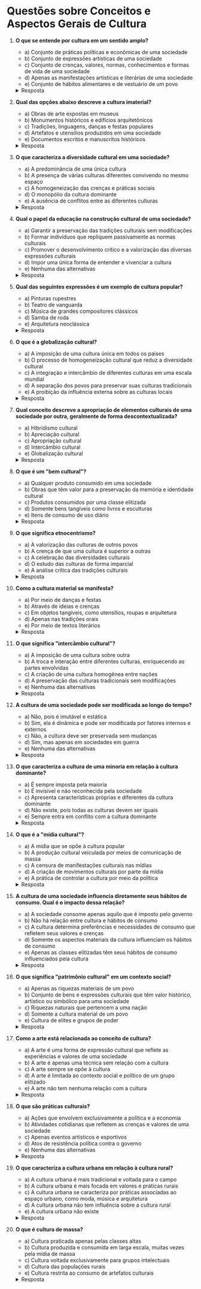 # Questões sobre Conceitos e Aspectos Gerais de Cultura

1. **O que se entende por cultura em um sentido amplo?**
   - a) Conjunto de práticas políticas e econômicas de uma sociedade  
   - b) Conjunto de expressões artísticas de uma sociedade  
   - c) Conjunto de crenças, valores, normas, conhecimentos e formas de vida de uma sociedade  
   - d) Apenas as manifestações artísticas e literárias de uma sociedade  
   - e) Conjunto de hábitos alimentares e de vestuário de um povo  
   <details>
   <summary>Resposta</summary>
   c) Conjunto de crenças, valores, normas, conhecimentos e formas de vida de uma sociedade
   </details>

2. **Qual das opções abaixo descreve a cultura imaterial?**
   - a) Obras de arte expostas em museus  
   - b) Monumentos históricos e edifícios arquitetônicos  
   - c) Tradições, linguagens, danças e festas populares  
   - d) Artefatos e utensílios produzidos em uma sociedade  
   - e) Documentos escritos e manuscritos históricos  
   <details>
   <summary>Resposta</summary>
   c) Tradições, linguagens, danças e festas populares
   </details>

3. **O que caracteriza a diversidade cultural em uma sociedade?**
   - a) A predominância de uma única cultura  
   - b) A presença de várias culturas diferentes convivendo no mesmo espaço  
   - c) A homogeneização das crenças e práticas sociais  
   - d) O monopólio da cultura dominante  
   - e) A ausência de conflitos entre as diferentes culturas  
   <details>
   <summary>Resposta</summary>
   b) A presença de várias culturas diferentes convivendo no mesmo espaço
   </details>

4. **Qual o papel da educação na construção cultural de uma sociedade?**
   - a) Garantir a preservação das tradições culturais sem modificações  
   - b) Formar indivíduos que repliquem passivamente as normas culturais  
   - c) Promover o desenvolvimento crítico e a valorização das diversas expressões culturais  
   - d) Impor uma única forma de entender e vivenciar a cultura  
   - e) Nenhuma das alternativas  
   <details>
   <summary>Resposta</summary>
   c) Promover o desenvolvimento crítico e a valorização das diversas expressões culturais
   </details>

5. **Qual das seguintes expressões é um exemplo de cultura popular?**
   - a) Pinturas rupestres  
   - b) Teatro de vanguarda  
   - c) Música de grandes compositores clássicos  
   - d) Samba de roda  
   - e) Arquitetura neoclássica  
   <details>
   <summary>Resposta</summary>
   d) Samba de roda
   </details>

6. **O que é a globalização cultural?**
   - a) A imposição de uma cultura única em todos os países  
   - b) O processo de homogeneização cultural que reduz a diversidade cultural  
   - c) A integração e intercâmbio de diferentes culturas em uma escala mundial  
   - d) A separação dos povos para preservar suas culturas tradicionais  
   - e) A proibição da influência externa sobre as culturas locais  
   <details>
   <summary>Resposta</summary>
   c) A integração e intercâmbio de diferentes culturas em uma escala mundial
   </details>

7. **Qual conceito descreve a apropriação de elementos culturais de uma sociedade por outra, geralmente de forma descontextualizada?**
   - a) Hibridismo cultural  
   - b) Apreciação cultural  
   - c) Apropriação cultural  
   - d) Intercâmbio cultural  
   - e) Globalização cultural  
   <details>
   <summary>Resposta</summary>
   c) Apropriação cultural
   </details>

8. **O que é um "bem cultural"?**
   - a) Qualquer produto consumido em uma sociedade  
   - b) Obras que têm valor para a preservação da memória e identidade cultural  
   - c) Produtos consumidos por uma classe elitizada  
   - d) Somente bens tangíveis como livros e esculturas  
   - e) Itens de consumo de uso diário  
   <details>
   <summary>Resposta</summary>
   b) Obras que têm valor para a preservação da memória e identidade cultural
   </details>

9. **O que significa etnocentrismo?**
   - a) A valorização das culturas de outros povos  
   - b) A crença de que uma cultura é superior a outras  
   - c) A celebração das diversidades culturais  
   - d) O estudo das culturas de forma imparcial  
   - e) A análise crítica das tradições culturais  
   <details>
   <summary>Resposta</summary>
   b) A crença de que uma cultura é superior a outras
   </details>

10. **Como a cultura material se manifesta?**
    - a) Por meio de danças e festas  
    - b) Através de ideias e crenças  
    - c) Em objetos tangíveis, como utensílios, roupas e arquitetura  
    - d) Apenas nas tradições orais  
    - e) Por meio de textos literários  
    <details>
    <summary>Resposta</summary>
    c) Em objetos tangíveis, como utensílios, roupas e arquitetura
    </details>

11. **O que significa "intercâmbio cultural"?**
    - a) A imposição de uma cultura sobre outra  
    - b) A troca e interação entre diferentes culturas, enriquecendo as partes envolvidas  
    - c) A criação de uma cultura homogênea entre nações  
    - d) A preservação das culturas tradicionais sem modificações  
    - e) Nenhuma das alternativas  
    <details>
    <summary>Resposta</summary>
    b) A troca e interação entre diferentes culturas, enriquecendo as partes envolvidas
    </details>

12. **A cultura de uma sociedade pode ser modificada ao longo do tempo?**
    - a) Não, pois é imutável e estática  
    - b) Sim, ela é dinâmica e pode ser modificada por fatores internos e externos  
    - c) Não, a cultura deve ser preservada sem mudanças  
    - d) Sim, mas apenas em sociedades em guerra  
    - e) Nenhuma das alternativas  
    <details>
    <summary>Resposta</summary>
    b) Sim, ela é dinâmica e pode ser modificada por fatores internos e externos
    </details>

13. **O que caracteriza a cultura de uma minoria em relação à cultura dominante?**
    - a) É sempre imposta pela maioria  
    - b) É invisível e não reconhecida pela sociedade  
    - c) Apresenta características próprias e diferentes da cultura dominante  
    - d) Não existe, pois todas as culturas devem ser iguais  
    - e) Sempre entra em conflito com a cultura dominante  
    <details>
    <summary>Resposta</summary>
    c) Apresenta características próprias e diferentes da cultura dominante
    </details>

14. **O que é a "mídia cultural"?**
    - a) A mídia que se opõe à cultura popular  
    - b) A produção cultural veiculada por meios de comunicação de massa  
    - c) A censura de manifestações culturais nas mídias  
    - d) A criação de movimentos culturais por parte da mídia  
    - e) A prática de controlar a cultura por meio da política  
    <details>
    <summary>Resposta</summary>
    b) A produção cultural veiculada por meios de comunicação de massa
    </details>

15. **A cultura de uma sociedade influencia diretamente seus hábitos de consumo. Qual é o impacto dessa relação?**
    - a) A sociedade consome apenas aquilo que é imposto pelo governo  
    - b) Não há relação entre cultura e hábitos de consumo  
    - c) A cultura determina preferências e necessidades de consumo que refletem seus valores e crenças  
    - d) Somente os aspectos materiais da cultura influenciam os hábitos de consumo  
    - e) Apenas as classes elitizadas têm seus hábitos de consumo influenciados pela cultura  
    <details>
    <summary>Resposta</summary>
    c) A cultura determina preferências e necessidades de consumo que refletem seus valores e crenças
    </details>

16. **O que significa "patrimônio cultural" em um contexto social?**
    - a) Apenas as riquezas materiais de um povo  
    - b) Conjunto de bens e expressões culturais que têm valor histórico, artístico ou simbólico para uma sociedade  
    - c) Riquezas naturais que pertencem a uma nação  
    - d) Somente a cultura material de um povo  
    - e) Cultura de elites e grupos de poder  
    <details>
    <summary>Resposta</summary>
    b) Conjunto de bens e expressões culturais que têm valor histórico, artístico ou simbólico para uma sociedade
    </details>

17. **Como a arte está relacionada ao conceito de cultura?**
    - a) A arte é uma forma de expressão cultural que reflete as experiências e valores de uma sociedade  
    - b) A arte é apenas uma técnica sem relação com a cultura  
    - c) A arte sempre se opõe à cultura  
    - d) A arte é limitada ao contexto social e político de um grupo elitizado  
    - e) A arte não tem nenhuma relação com a cultura  
    <details>
    <summary>Resposta</summary>
    a) A arte é uma forma de expressão cultural que reflete as experiências e valores de uma sociedade
    </details>

18. **O que são práticas culturais?**
    - a) Ações que envolvem exclusivamente a política e a economia  
    - b) Atividades cotidianas que refletem as crenças e valores de uma sociedade  
    - c) Apenas eventos artísticos e esportivos  
    - d) Atos de resistência política contra o governo  
    - e) Nenhuma das alternativas  
    <details>
    <summary>Resposta</summary>
    b) Atividades cotidianas que refletem as crenças e valores de uma sociedade
    </details>

19. **O que caracteriza a cultura urbana em relação à cultura rural?**
    - a) A cultura urbana é mais tradicional e voltada para o campo  
    - b) A cultura urbana é mais focada em valores e práticas rurais  
    - c) A cultura urbana se caracteriza por práticas associadas ao espaço urbano, como moda, música e arquitetura  
    - d) A cultura urbana não tem influência sobre a cultura rural  
    - e) A cultura urbana não existe  
    <details>
    <summary>Resposta</summary>
    c) A cultura urbana se caracteriza por práticas associadas ao espaço urbano, como moda, música e arquitetura
    </details>

20. **O que é cultura de massa?**
    - a) Cultura praticada apenas pelas classes altas  
    - b) Cultura produzida e consumida em larga escala, muitas vezes pela mídia de massa  
    - c) Cultura voltada exclusivamente para grupos intelectuais  
    - d) Cultura das populações rurais  
    - e) Cultura restrita ao consumo de artefatos culturais  
    <details>
    <summary>Resposta</summary>
    b) Cultura produzida e consumida em larga escala, muitas vezes pela mídia de massa
    </details>
